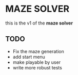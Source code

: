 # MAZE SOLVER

this is the v1 of the **maze solver**

## TODO
- Fix the maze generation
- add start menu
- make playable by user
- write more robust tests
